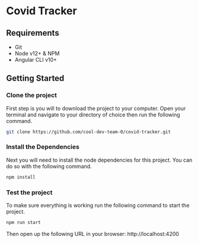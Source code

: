 # Covid Tracker

## Requirements

- Git
- Node v12+ & NPM
- Angular CLI v10+

## Getting Started

### Clone the project

First step is you will to download the project to your computer.
Open your terminal and navigate to your directory of choice then run the following command.

```sh
git clone https://github.com/cool-dev-team-0/covid-tracker.git
```

### Install the Dependencies

Next you will need to install the node dependencies for this project.
You can do so with the following command.

```sh
npm install
```

### Test the project

To make sure everything is working run the following command to start the project.

```sh
npm run start
```

Then open up the following URL in your browser:
http://localhost:4200
